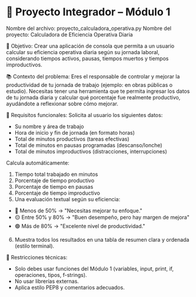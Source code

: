 # 🧾 Proyecto Integrador – Módulo 1
Nombre del archivo: proyecto_calculadora_operativa.py
Nombre del proyecto: Calculadora de Eficiencia Operativa Diaria

🎯 Objetivo:
Crear una aplicación de consola que permita a un usuario calcular su eficiencia operativa 
diaria según su jornada laboral, considerando tiempos activos, pausas, tiempos muertos y 
tiempos improductivos.

📚 Contexto del problema:
Eres el responsable de controlar y mejorar la productividad de tu jornada de trabajo 
(ejemplo: en obras públicas o estudio). Necesitas tener una herramienta que te permita 
ingresar los datos de tu jornada diaria y calcular qué porcentaje fue realmente productivo, 
ayudándote a reflexionar sobre cómo mejorar.

📂 Requisitos funcionales:
Solicita al usuario los siguientes datos:

- Su nombre y área de trabajo
- Hora de inicio y fin de jornada (en formato horas)
- Total de minutos productivos (tareas efectivas)
- Total de minutos en pausas programadas (descanso/lonche)
- Total de minutos improductivos (distracciones, interrupciones)

Calcula automáticamente:

1. Tiempo total trabajado en minutos
2. Porcentaje de tiempo productivo
3. Porcentaje de tiempo en pausas
4. Porcentaje de tiempo improductivo
5. Una evaluación textual según su eficiencia:
* 🔴 Menos de 50% → "Necesitas mejorar tu enfoque."
* 🟡 Entre 50% y 80% → "Buen desempeño, pero hay margen de mejora"
* 🟢 Más de 80% → "Excelente nivel de productividad."
6. Muestra todos los resultados en una tabla de resumen clara y ordenada (estilo terminal).

🧰 Restricciones técnicas:
- Solo debes usar funciones del Módulo 1 (variables, input, print, if, operaciones, tipos, f-strings).
- No usar librerías externas.
- Aplica estilo PEP8 y comentarios adecuados.